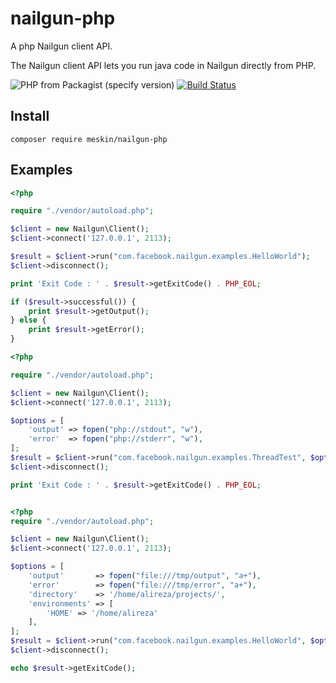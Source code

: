 # nailgun-php

A php Nailgun client API.

The Nailgun client API lets you run java code in Nailgun directly from PHP.

![PHP from Packagist (specify version)](https://img.shields.io/packagist/php-v/meskin/nailgun-php/dev-master.svg)
[![Build Status](https://travis-ci.com/alirezameskin/phony.svg?branch=master)](https://travis-ci.com/alirezameskin/phony)

## Install

```
composer require meskin/nailgun-php
```

## Examples

```php
<?php

require "./vendor/autoload.php";

$client = new Nailgun\Client();
$client->connect('127.0.0.1', 2113);

$result = $client->run("com.facebook.nailgun.examples.HelloWorld");
$client->disconnect();

print 'Exit Code : ' . $result->getExitCode() . PHP_EOL;

if ($result->successful()) {
    print $result->getOutput();
} else {
    print $result->getError();
}
```

```php
<?php

require "./vendor/autoload.php";

$client = new Nailgun\Client();
$client->connect('127.0.0.1', 2113);

$options = [
    'output' => fopen("php://stdout", "w"),
    'error'  => fopen("php://stderr", "w"),
];
$result = $client->run("com.facebook.nailgun.examples.ThreadTest", $options);
$client->disconnect();

print 'Exit Code : ' . $result->getExitCode() . PHP_EOL;

```

```php

<?php
require "./vendor/autoload.php";

$client = new Nailgun\Client();
$client->connect('127.0.0.1', 2113);

$options = [
    'output'       => fopen("file:///tmp/output", "a+"),
    'error'        => fopen("file:///tmp/error", "a+"),
    'directory'    => '/home/alireza/projects/',
    'environments' => [
        'HOME' => '/home/alireza'
    ],
];
$result = $client->run("com.facebook.nailgun.examples.HelloWorld", $options);
$client->disconnect();

echo $result->getExitCode();

```
